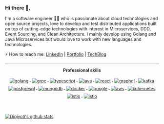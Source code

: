 ### Hi there 👋,

I'm a software engineer 👨‍💻 who is passionate about cloud technologies and open source projects, love to develop and test distributed applications built on top of cutting-edge technologies with interest in Microservices, DDD, Event Sourcing, and Clean Architecture. I mainly develop using Golang and Java Microservices but would love to work with new languages and technologies.
  
⚡ How to reach me: [LinkedIn](https://www.linkedin.com/in/dipjyotimetia/) |
[Portfolio](https://dipjyotimetia.github.io/) |
[TechBlog](https://medium.com/@dipjyotimetia) 
  
---

<p align="center"> 
 <strong>
  Professional skills
  </strong>
</p>

<p align="center">
   <a href="https://go.dev/">
    <img src="https://www.vectorlogo.zone/logos/golang/golang-ar21.svg" alt="golang" style="vertical-align:top; margin:4px;">
  </a>
   <a href="https://grpc.io/">
    <img src="https://www.vectorlogo.zone/logos/grpcio/grpcio-ar21.svg" alt="grpc" style="vertical-align:top; margin:4px;">
  </a>
  <a href="https://www.typescriptlang.org/">
    <img src="https://www.vectorlogo.zone/logos/typescriptlang/typescriptlang-ar21.svg" alt="typescript" style="vertical-align:top; margin:4px;">
  </a>
  <a href="https://www.oracle.com/java/technologies/">
    <img src="https://www.vectorlogo.zone/logos/java/java-ar21.svg" alt="java" style="vertical-align:top; margin:4px;">
  </a>
  <a href="https://reactjs.org/">
    <img src="https://www.vectorlogo.zone/logos/reactjs/reactjs-ar21.svg" alt="react" style="vertical-align:top; margin:4px;">
  </a>
  <a href="https://graphql.org/">
    <img src="https://www.vectorlogo.zone/logos/graphql/graphql-ar21.svg" alt="graphql" style="vertical-align:top; margin:4px;">
  </a>
  <a href="https://kafka.apache.org/">
    <img src="https://www.vectorlogo.zone/logos/apache_kafka/apache_kafka-ar21.svg" alt="kafka" style="vertical-align:top; margin:4px;">
  </a>
   <a href="https://www.postgresql.org/">
    <img src="https://www.vectorlogo.zone/logos/postgresql/postgresql-ar21.svg" alt="postgresql" style="vertical-align:top; margin:4px;">
  </a>
  <a href="https://www.mongodb.com/">
    <img src="https://www.vectorlogo.zone/logos/mongodb/mongodb-ar21.svg" alt="mongodb" style="vertical-align:top; margin:4px;">
  </a>
  <a href="https://hub.docker.com/">
    <img src="https://www.vectorlogo.zone/logos/docker/docker-ar21.svg" alt="docker" style="vertical-align:top; margin:4px">
  </a>
   <a href="https://cloud.google.com/">
    <img src="https://www.vectorlogo.zone/logos/google_cloud/google_cloud-ar21.svg" alt="google" style="vertical-align:top; margin:4px">
  </a>
  </a>
   <a href="https://aws.amazon.com/">
    <img src="https://www.vectorlogo.zone/logos/amazon_aws/amazon_aws-ar21.svg" alt="aws" style="vertical-align:top; margin:4px">
  </a>
  <a href="https://kubernetes.io">
    <img src="https://www.vectorlogo.zone/logos/kubernetes/kubernetes-ar21.svg" alt="kubernetes" style="vertical-align:top; margin:4px">
  </a>
  <a href="https://istio.io">
    <img src="https://www.vectorlogo.zone/logos/istioio/istioio-ar21.svg" alt="istio" style="vertical-align:top; margin:4px">
  </a>
  <a href="https://www.envoyproxy.io">
    <img src="https://www.vectorlogo.zone/logos/envoyproxyio/envoyproxyio-ar21.svg" alt="istio" style="vertical-align:top; margin:4px">
</p>
<br/>

[![Dipjyoti's github stats](https://github-readme-stats.vercel.app/api?username=dipjyotimetia&show_icons=true&theme=vue&hide=["issues"])](https://github.com/dipjyotimetia/github-readme-stats)
